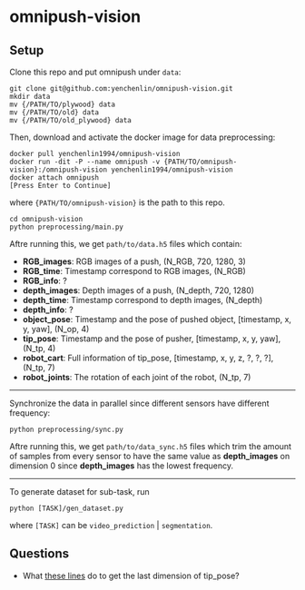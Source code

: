 # omnipush-vision

## Setup

Clone this repo and put omnipush under `data`:
```
git clone git@github.com:yenchenlin/omnipush-vision.git
mkdir data
mv {/PATH/TO/plywood} data
mv {/PATH/TO/old} data
mv {/PATH/TO/old_plywood} data
```

Then, download and activate the docker image for data preprocessing:
```
docker pull yenchenlin1994/omnipush-vision
docker run -dit -P --name omnipush -v {PATH/TO/omnipush-vision}:/omnipush-vision yenchenlin1994/omnipush-vision
docker attach omnipush
[Press Enter to Continue]
```

where `{PATH/TO/omnipush-vision}` is the path to this repo.

```
cd omnipush-vision
python preprocessing/main.py
```

Aftre running this, we get `path/to/data.h5` files which contain:

- **RGB_images**: RGB images of a push, (N_RGB, 720, 1280, 3)
- **RGB_time**: Timestamp correspond to RGB images, (N_RGB)
- **RGB_info**: ?
- **depth_images**: Depth images of a push, (N_depth, 720, 1280)
- **depth_time**: Timestamp correspond to depth images, (N_depth)
- **depth_info**: ?
- **object_pose**: Timestamp and the pose of pushed object, [timestamp, x, y, yaw], (N_op, 4)
- **tip_pose**: Timestamp and the pose of pusher, [timestamp, x, y, yaw], (N_tp, 4)
- **robot_cart**: Full information of tip_pose, [timestamp, x, y, z, ?, ?, ?], (N_tp, 7)
- **robot_joints**: The rotation of each joint of the robot, (N_tp, 7)

---

Synchronize the data in parallel since different sensors have different frequency:

```
python preprocessing/sync.py
```

Aftre running this, we get `path/to/data_sync.h5` files which trim the amount of samples from every sensor to have the same value as **depth_images** on dimension 0 since **depth_images** has the lowest frequency.

---

To generate dataset for sub-task, run

```
python [TASK]/gen_dataset.py
```

where `[TASK]` can be `video_prediction` | `segmentation`.

## Questions

- What [these lines](https://github.com/yenchenlin/omnipush-vision/blob/master/preprocessing/parse_bagfile_shapes.py#L119-L121) do to get the last dimension of tip_pose? 
